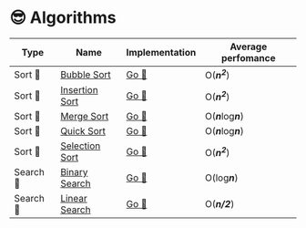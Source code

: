 # 😎 Algorithms

| Type | Name | Implementation | Average perfomance |
| ---- | ---- | -------------- | ----- |
|Sort 🧼|[Bubble Sort](https://en.wikipedia.org/wiki/Bubble_sort)|[Go 🐹](sort/bubblesort)|O(***n<sup>2</sup>***)|
|Sort 🧼|[Insertion Sort](https://en.wikipedia.org/wiki/Insertion_sort)|[Go 🐹](sort/insertionsort)|O(***n<sup>2</sup>***)|
|Sort 🧼|[Merge Sort](https://en.wikipedia.org/wiki/Merge_sort)|[Go 🐹](sort/mergesort)|O(***n***log***n***)|
|Sort 🧼|[Quick Sort](https://en.wikipedia.org/wiki/Quicksort)|[Go 🐹](sort/quicksort)|O(***n***log***n***)|
|Sort 🧼|[Selection Sort](https://en.wikipedia.org/wiki/Selection_sort)|[Go 🐹](sort/selectionsort)|O(***n<sup>2<sup>***)|
|Search 🔎|[Binary Search](https://en.wikipedia.org/wiki/Binary_search_algorithm)|[Go 🐹](search/binarysearch)|O(log***n***)|
|Search 🔎|[Linear Search](https://en.wikipedia.org/wiki/Linear_search)|[Go 🐹](search/linearsearch)|O(***n/2***)|
